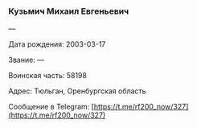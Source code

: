 ### Кузьмич Михаил Евгеньевич

—

Дата рождения: 2003-03-17

Звание: —

Воинская часть: 58198

Адрес: Тюльган, Оренбургская область

Сообщение в Telegram: [https://t.me/rf200_now/327](https://t.me/rf200_now/327)

